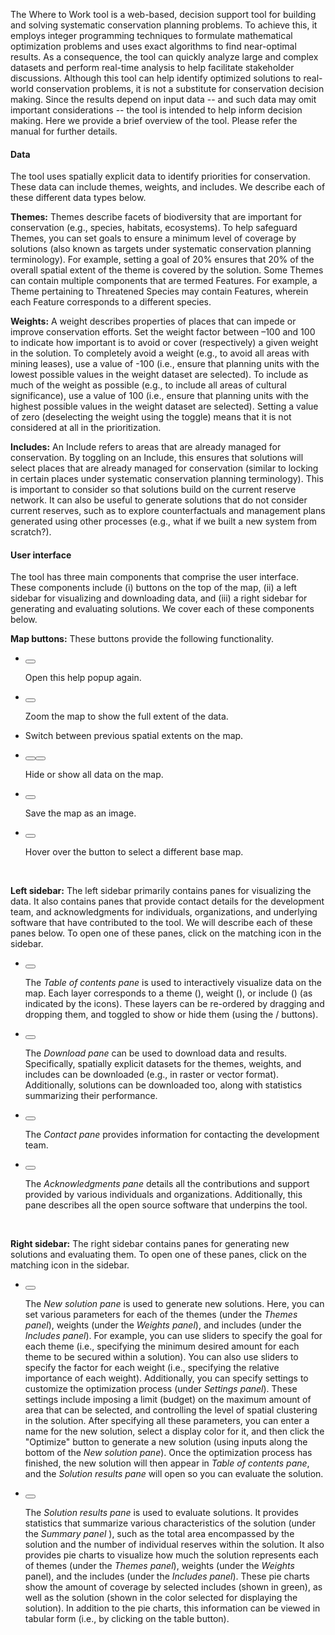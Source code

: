 The Where to Work tool is a web-based, decision support tool for building and solving systematic conservation planning problems. To achieve this, it employs integer programming techniques to formulate mathematical optimization problems and uses exact algorithms to find near-optimal results. As a consequence, the tool can quickly analyze large and complex datasets and perform real-time analysis to help facilitate stakeholder discussions. Although this tool can help identify optimized solutions to real-world conservation problems, it is not a substitute for conservation decision making. Since the results depend on input data -- and such data may omit important considerations -- the tool is intended to help inform decision making. Here we provide a brief overview of the tool. Please refer the manual for further details.

#### Data

The tool uses spatially explicit data to identify priorities for conservation. These data can include themes, weights, and includes. We describe each of these different data types below.

**Themes:** Themes describe facets of biodiversity that are important for conservation (e.g., species, habitats, ecosystems). To help safeguard Themes, you can set goals to ensure a minimum level of coverage by solutions (also known as targets under systematic conservation planning terminology). For example, setting a goal of 20% ensures that 20% of the overall spatial extent of the theme is covered by the solution. Some Themes can contain multiple components that are termed Features. For example, a Theme pertaining to Threatened Species may contain Features, wherein each Feature corresponds to a different species.

**Weights:** A weight describes properties of places that can impede or improve conservation efforts. Set the weight factor between –100 and 100 to indicate how important is to avoid or cover (respectively) a given weight in the solution. To completely avoid a weight (e.g., to avoid all areas with mining leases), use a value of -100 (i.e., ensure that planning units with the lowest possible values in the weight dataset are selected). To include as much of the weight as possible (e.g., to include all areas of cultural significance), use a value of 100 (i.e., ensure that planning units with the highest possible values in the weight dataset are selected). Setting a value of zero (deselecting the weight using the toggle) means that it is not considered at all in the prioritization.

**Includes:** An Include refers to areas that are already managed for conservation. By toggling on an Include, this ensures that solutions will select places that are already managed for conservation (similar to locking in certain places under systematic conservation planning terminology). This is important to consider so that solutions build on the current reserve network. It can also be useful to generate solutions that do not consider current reserves, such as to explore counterfactuals and management plans generated using other processes (e.g., what if we built a new system from scratch?).

#### User interface

The tool has three main components that comprise the user interface. These components include (i) buttons on the top of the map, (ii) a left sidebar for visualizing and downloading data, and (iii) a right sidebar for generating and evaluating solutions. We cover each of these components below.

**Map buttons:** These buttons provide the following functionality.

<ul class = "middle-icon">
<li><div><span class = "leaflet-touch"><span class = "leaflet-bar easy-button-container leaflet-control"><button class = "easy-button-button leaflet-bar-part"><icon class = "fa fa-xs fa-question"></button></span></span><p>Open this help popup again.</p></div></li>

<li><div><span class = "leaflet-touch"><span class = "leaflet-bar easy-button-container leaflet-control"><button class = "easy-button-button leaflet-bar-part"><icon class = "fa fa-xs fa-home"></button></span></span><p>Zoom the map to show the full extent of the data.</p></div></li>

<li><div><span class = "leaflet-touch"><span class = "history-control leaflet-bar leaflet-control horizontal"><a class = "history-back-button"><icon class = "fa fa-xs fa-caret-left"></a><a class = "history-forward-button"><icon class = "fa fa-xs fa-caret-right"></a></span></span><p>Switch between previous spatial extents on the map.</p></div></li>

<li><div><span class = "leaflet-touch"><span class = "leaflet-bar easy-button-container leaflet-control"><button class = "easy-button-button leaflet-interactive leaflet-bar-part hide-all-layers"><icon class = "fa fa-xs fa-eye-slash"></button><button class = "easy-button-button leaflet-interactive leaflet-bar-part show-all-layers"><icon class = "fa fa-xs fa-eye"></button></span></span><p>Hide or show all data on the map.</p></div></li>

<li><div><span class = "leaflet-touch"><span class = "leaflet-bar easy-button-container leaflet-control"><button class = "easy-button-button leaflet-interactive leaflet-bar-part"><icon class = "fa fa-xs fa-print"></button></span></span><p>Save the map as an image.</p></div></li>

<li><div><span class = "leaflet-touch"><span class = "leaflet-bar easy-button-container leaflet-control"><button class = "easy-button-button leaflet-interactive leaflet-bar-part"><icon class = "fa fa-xs fa-globe"></button></span></span><p>Hover over the button to select a different base map.</p></div></li>

</ul>
</br>

**Left sidebar:** The left sidebar primarily contains panes for visualizing the data. It also contains panes that provide contact details for the development team, and acknowledgments for individuals, organizations, and underlying software that have contributed to the tool. We will describe each of these panes below. To open one of these panes, click on the matching icon in the sidebar.
<ul class = "middle-icon">
<li><div><span class = "leaflet-touch"><span class = "leaflet-bar easy-button-container leaflet-control"><button class = "easy-button-button leaflet-interactive leaflet-bar-part"><icon class = "fa fa-xs fa-layer-group"></button></span></span><p>The <em>Table of contents pane</em> is used to interactively visualize data on the map. Each layer corresponds to a theme (<icon class = "fa fa-xs fa-star"></icon>), weight (<icon class = "fa fa-xs fa-weight-hanging"></icon>), or include (<icon class = "fa fa-xs fa-lock"></icon>) (as indicated by the icons). These layers can be re-ordered by dragging and dropping them, and toggled to show or hide them (using the <icon class = "fa fa-xs fa-eye"></icon>/<icon class = "fa fa-xs fa-eye-slash" style="color:red"></icon> buttons).</p></div></li>
<li><div><span class = "leaflet-touch"><span class = "leaflet-bar easy-button-container leaflet-control"><button class = "easy-button-button leaflet-interactive leaflet-bar-part"><icon class = "fa fa-xs fa-download"></button></span></span><p>The <em>Download pane</em> can be used to download data and results. Specifically, spatially explicit datasets for the themes, weights, and includes can be downloaded (e.g., in raster or vector format). Additionally, solutions can be downloaded too, along with statistics summarizing their performance.</p></div></li>
<li><div><span class = "leaflet-touch"><span class = "leaflet-bar easy-button-container leaflet-control"><button class = "easy-button-button leaflet-interactive leaflet-bar-part"><icon class = "fa fa-xs fa-envelope"></button></span></span><p>The <em>Contact pane</em> provides information for contacting the development team.</p></div></li>
<li><div><span class = "leaflet-touch"><span class = "leaflet-bar easy-button-container leaflet-control"><button class = "easy-button-button leaflet-interactive leaflet-bar-part"><icon class = "fa fa-xs fa-heart"></button></span></span><p>The <em>Acknowledgments pane</em> details all the contributions and support provided by various individuals and organizations. Additionally, this pane describes all the open source software that underpins the tool.</p></div></li>

</ul>
</br>


**Right sidebar:** The right sidebar contains panes for generating new solutions and evaluating them. To open one of these panes, click on the matching icon in the sidebar.

<ul>
<li><div><span class = "leaflet-touch"><span class = "leaflet-bar easy-button-container leaflet-control"><button class = "easy-button-button leaflet-interactive leaflet-bar-part"><icon class = "fa fa-xs fa-rocket"></button></span></span><p>The <em>New solution pane</em> is used to generate new solutions. Here, you can set various parameters for each of the themes (under the <em>Themes panel</em>), weights (under the <em>Weights panel</em>), and includes (under the <em>Includes panel</em>). For example, you can use sliders to specify the goal for each theme (i.e., specifying the minimum desired amount for each theme to be secured within a solution). You can also use sliders to specify the factor for each weight (i.e., specifying the relative importance of each weight). Additionally, you can specify settings to customize the optimization process (under <em>Settings panel</em>). These settings include imposing a limit (budget) on the maximum amount of area that can be selected, and controlling the level of spatial clustering in the solution. After specifying all these parameters, you can enter a name for the new solution, select a display color for it, and then click the "Optimize" button to generate a new solution (using inputs along the bottom of the <em>New solution pane</em>). Once the optimization process has finished, the new solution will then appear in <em>Table of contents pane</em>, and the <em>Solution results pane</em> will open so you can evaluate the solution.</p></div></li>
<li><div><span class = "leaflet-touch"><span class = "leaflet-bar easy-button-container leaflet-control"><button class = "easy-button-button leaflet-interactive leaflet-bar-part"><icon class = "fa fa-xs fa-tachometer-alt"></button></span></span><p>The <em>Solution results pane</em> is used to evaluate solutions. It provides statistics that summarize various characteristics of the solution (under the <em>Summary panel</em> ), such as the total area encompassed by the solution and the number of individual reserves within the solution. It also provides pie charts to visualize how much the solution represents each of themes (under the <em>Themes panel</em>), weights (under the <em>Weights</em> panel), and the includes (under the <em>Includes panel</em>). These pie charts show the amount of coverage by selected includes (shown in green), as well as the solution (shown in the color selected for displaying the solution). In addition to the pie charts, this information can be viewed in tabular form (i.e., by clicking on the table button).</p></div></li>

</ul>
</br>
